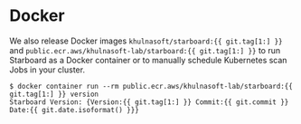 # Docker

We also release Docker images `khulnasoft/starboard:{{ git.tag[1:] }}` and
`public.ecr.aws/khulnasoft-lab/starboard:{{ git.tag[1:] }}` to run Starboard as a Docker container or to manually
schedule Kubernetes scan Jobs in your cluster.

```console
$ docker container run --rm public.ecr.aws/khulnasoft-lab/starboard:{{ git.tag[1:] }} version
Starboard Version: {Version:{{ git.tag[1:] }} Commit:{{ git.commit }} Date:{{ git.date.isoformat() }}}
```
